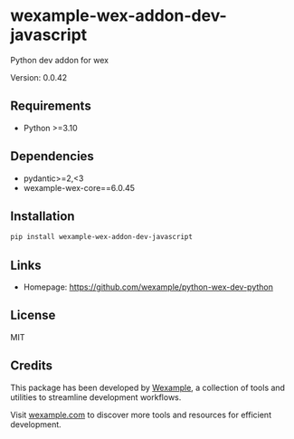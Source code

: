 # wexample-wex-addon-dev-javascript

Python dev addon for wex

Version: 0.0.42

## Requirements

- Python >=3.10

## Dependencies

- pydantic>=2,<3
- wexample-wex-core==6.0.45

## Installation

```bash
pip install wexample-wex-addon-dev-javascript
```

## Links

- Homepage: https://github.com/wexample/python-wex-dev-python

## License

MIT
## Credits

This package has been developed by [Wexample](https://wexample.com), a collection of tools and utilities to streamline development workflows.

Visit [wexample.com](https://wexample.com) to discover more tools and resources for efficient development.